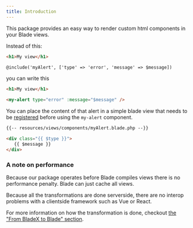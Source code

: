 ```yaml
---
title: Introduction
---
```


This package provides an easy way to render custom html components in your Blade views.

Instead of this:

```html
<h1>My view</h1>

@include('myAlert', ['type' => 'error', 'message' => $message])
```

you can write this

```html
<h1>My view</h1>

<my-alert type="error" :message="$message" />
```

You can place the content of that alert in a simple blade view that needs to be [registered](https://docs.spatie.be.test/laravel-blade-x/v2/basic-usage/writing-your-first-component) before using the `my-alert` component.

```html
{{-- resources/views/components/myAlert.blade.php --}}

<div class="{{ $type }}">
   {{ $message }}
</div>
```

### A note on performance

Because our package operates before Blade compiles views there is no performance penalty. Blade can just cache all views. 

Because all the transformations are done serverside, there are no interop problems with a clientside framework such as Vue or React.

For more information on how the transformation is done, checkout [the "From BladeX to Blade" section](https://docs.spatie.be/laravel-blade-x/v2/under-the-hood/from-bladex-to-blade).

